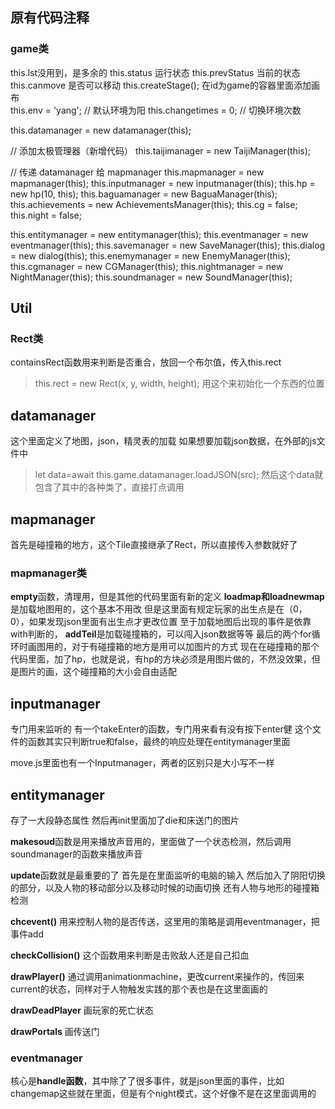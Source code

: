 
## 原有代码注释

### game类
this.lst没用到，是多余的
this.status 运行状态
this.prevStatus 当前的状态
this.canmove 是否可以移动
this.createStage(); 在id为game的容器里面添加画布  
this.env = 'yang'; // 默认环境为阳
this.changetimes = 0; // 切换环境次数

this.datamanager = new datamanager(this);

// 添加太极管理器（新增代码）
this.taijimanager = new TaijiManager(this);

// 传递 datamanager 给 mapmanager
this.mapmanager = new mapmanager(this);
this.inputmanager = new inputmanager(this);
this.hp = new hp(10, this);
this.baguamanager = new BaguaManager(this);
this.achievements = new AchievementsManager(this);
this.cg = false;
this.night = false;

this.entitymanager = new entitymanager(this);
this.eventmanager = new eventmanager(this);
this.savemanager = new SaveManager(this);
this.dialog = new dialog(this);
this.enemymanager = new EnemyManager(this);
this.cgmanager = new CGManager(this);
this.nightmanager = new NightManager(this);
this.soundmanager = new SoundManager(this);


## Util
### Rect类
containsRect函数用来判断是否重合，放回一个布尔值，传入this.rect
> this.rect = new Rect(x, y, width, height);
用这个来初始化一个东西的位置

## datamanager
这个里面定义了地图，json，精灵表的加载
如果想要加载json数据，在外部的js文件中
> let data=await this.game.datamanager.loadJSON(src);
然后这个data就包含了其中的各种类了，直接打点调用


## mapmanager
首先是碰撞箱的地方，这个Tile直接继承了Rect，所以直接传入参数就好了

### mapmanager类
**empty**函数，清理用，但是其他的代码里面有新的定义
**loadmap和loadnewmap**是加载地图用的，这个基本不用改
但是这里面有规定玩家的出生点是在（0，0），如果发现json里面有出生点才更改位置
至于加载地图后出现的事件是依靠with判断的，
**addTeil**是加载碰撞箱的，可以闯入json数据等等
最后的两个for循环时画图用的，对于有碰撞箱的地方是用可以加图片的方式
现在在碰撞箱的那个代码里面，加了hp，也就是说，有hp的方块必须是用图片做的，不然没效果，但是图片的画，这个碰撞箱的大小会自由适配

## inputmanager
专门用来监听的
有一个takeEnter的函数，专门用来看有没有按下enter健
这个文件的函数其实只判断true和false，最终的响应处理在entitymanager里面

move.js里面也有一个Inputmanager，两者的区别只是大小写不一样

## entitymanager
存了一大段静态属性
然后再init里面加了die和床送门的图片

**makesoud**函数是用来播放声音用的，里面做了一个状态检测，然后调用soundmanager的函数来播放声音

**update**函数就是最重要的了
首先是在里面监听的电脑的输入
然后加入了阴阳切换的部分，以及人物的移动部分以及移动时候的动画切换
还有人物与地形的碰撞箱检测

**chcevent()** 用来控制人物的是否传送，这里用的策略是调用eventmanager，把事件add

**checkCollision()** 这个函数用来判断是击败敌人还是自己扣血

**drawPlayer()** 通过调用animationmachine，更改current来操作的，传回来current的状态，同样对于人物触发实践的那个表也是在这里面画的

**drawDeadPlayer** 画玩家的死亡状态

**drawPortals** 画传送门


### eventmanager
核心是**handle函数**，其中除了了很多事件，就是json里面的事件，比如changemap这些就在里面，但是有个night模式，这个好像不是在这里面调用的